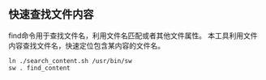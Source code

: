 ## 快速查找文件内容
find命令用于查找文件名，利用文件名匹配或者其他文件属性。
本工具利用文件内容查找文件名，快速定位包含某内容的文件名。
```
ln ./search_content.sh /usr/bin/sw 
sw . find_content
```
